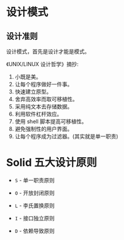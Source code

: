 # 设计模式

## 设计准则

设计模式，首先是设计才能是模式。

《UNIX/LINUX 设计哲学》摘抄:

1. 小既是美。
2. 让每个程序做好一件事。
3. 快速建立原型。
4. 舍弃高效率而取可移植性。
5. 采用纯文本去存储数据。
6. 利用软件杠杆效应。
7. 使用 shell 脚本提高可移植性。
8. 避免强制性的用户界面。
9. 让每个程序成为过滤器。(其实就是单一职责)

# Solid 五大设计原则

- `S` - 单一职责原则

- `O` - 开放封闭原则

- `L` - 李氏置换原则

- `I` - 接口独立原则

- `D` - 依赖导致原则
